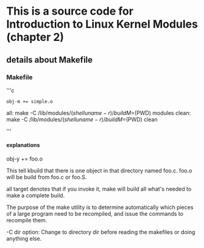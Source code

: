 # This is a source code for  Introduction to Linux Kernel Modules (chapter 2)


## details about Makefile

### Makefile

'''c

	obj-m += simple.o
all:
	make -C /lib/modules/$(shell uname -r)/build M=$(PWD) modules
clean:
	make -C /lib/modules/$(shell uname -r)/build M=$(PWD) clean
  
'''

#### explanations

obj-y += foo.o

This tell kbuild that there is one object in that directory named foo.c. foo.o will be build from foo.c or foo.S.

all target denotes that if you invoke it, make will build all what's needed to make a complete build. 

The purpose of the make utility is to determine automatically which pieces of a large program 
need to be recompiled, and issue the commands to recompile them.

-C dir option: Change to directory dir before reading the makefiles or doing anything else.
